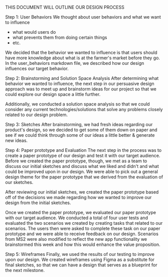 THIS DOCUMENT WILL OUTLINE OUR DESIGN PROCESS

Step 1: User Behaviors
We thought about user behaviors and what we want to influence
- what would users do
- what prevents them from doing certain things
- etc.


We decided that the behavior we wanted to influence is that users should have more knowledge about what is at the farmer's market before they go.  In the user_behaviors markdown file, we described how our design influences our target behavior.

Step 2: Brainstorming and Solution Space Analysis
After determining what behavior we wanted to influence, the next step in our persuasive design approach was to meet up and brainstorm ideas for our project so that we could explore our design space a little further. 

Additionally, we conducted a solution space analysis so that we could consider any current technologies/solutions that solve any problems closely related to our design problem.

Step 3: Sketches
After brainstorming, we had fresh ideas regarding our product's design, so we decided to get some of them down on paper and see if we could think through some of our ideas a little better & generate new ideas.  

Step 4: Paper prototype and Evaluation
The next step in the process was to create a paper prototype of our design and test it with our target audience.  Before we created the paper prototype, though, we met as a team to discuss our initial sketches and discuss what we liked and didn't and what could be improved upon in our design.  We were able to pick out a general design theme for the paper prototype that we derived from the evaluation of our sketches. 

After reviewing our initial sketches, we created the paper prototype based off of the decisions we made regarding how we wanted to improve our design from the initial sketches.  

Once we created the paper prototype, we evaluated our paper prototype with our target audience.  We conducted a total of four user tests and evaluated the two scenarios we created by creating tasks that related to our scenarios.  The users then were asked to complete these task on our paper prototype and we were able to receive feedback on our design. Scenarios from MS2 were also modified to reflect the new app functionality we brainstormed this week and how this would enhance the value proposition.

Step 5: Wireframes
Finally, we used the results of our testing to improve upon our design.  We created wireframes using Figma as a substitute for final sketches, so that we can have a design that serves as a blueprint for the next milestone. 